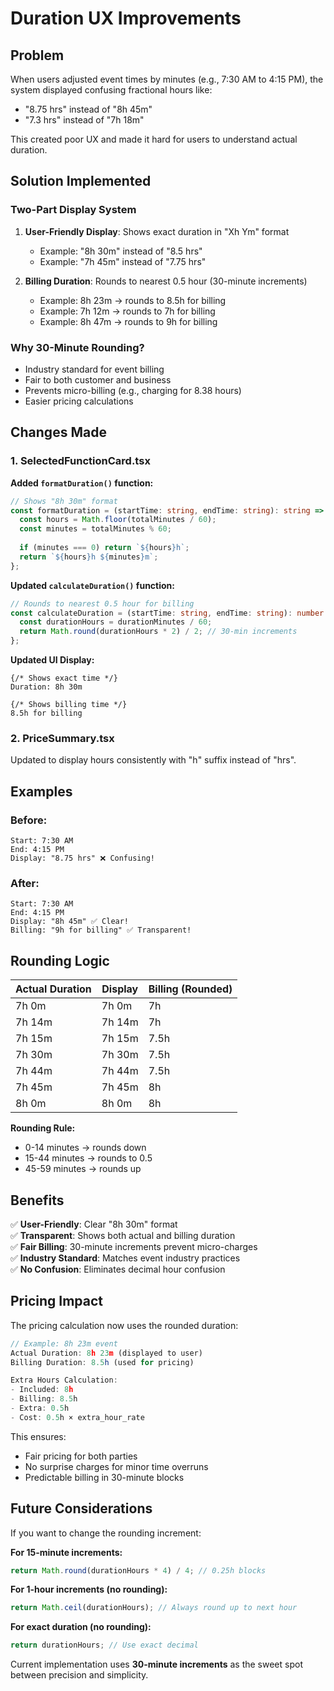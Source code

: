 # Duration UX Improvements

## Problem

When users adjusted event times by minutes (e.g., 7:30 AM to 4:15 PM), the system displayed confusing fractional hours like:
- "8.75 hrs" instead of "8h 45m"
- "7.3 hrs" instead of "7h 18m"

This created poor UX and made it hard for users to understand actual duration.

## Solution Implemented

### **Two-Part Display System**

1. **User-Friendly Display**: Shows exact duration in "Xh Ym" format
   - Example: "8h 30m" instead of "8.5 hrs"
   - Example: "7h 45m" instead of "7.75 hrs"

2. **Billing Duration**: Rounds to nearest 0.5 hour (30-minute increments)
   - Example: 8h 23m → rounds to 8.5h for billing
   - Example: 7h 12m → rounds to 7h for billing
   - Example: 8h 47m → rounds to 9h for billing

### **Why 30-Minute Rounding?**

- Industry standard for event billing
- Fair to both customer and business
- Prevents micro-billing (e.g., charging for 8.38 hours)
- Easier pricing calculations

## Changes Made

### **1. SelectedFunctionCard.tsx**

**Added `formatDuration()` function:**
```typescript
// Shows "8h 30m" format
const formatDuration = (startTime: string, endTime: string): string => {
  const hours = Math.floor(totalMinutes / 60);
  const minutes = totalMinutes % 60;
  
  if (minutes === 0) return `${hours}h`;
  return `${hours}h ${minutes}m`;
};
```

**Updated `calculateDuration()` function:**
```typescript
// Rounds to nearest 0.5 hour for billing
const calculateDuration = (startTime: string, endTime: string): number => {
  const durationHours = durationMinutes / 60;
  return Math.round(durationHours * 2) / 2; // 30-min increments
};
```

**Updated UI Display:**
```tsx
{/* Shows exact time */}
Duration: 8h 30m

{/* Shows billing time */}
8.5h for billing
```

### **2. PriceSummary.tsx**

Updated to display hours consistently with "h" suffix instead of "hrs".

## Examples

### **Before:**
```
Start: 7:30 AM
End: 4:15 PM
Display: "8.75 hrs" ❌ Confusing!
```

### **After:**
```
Start: 7:30 AM
End: 4:15 PM
Display: "8h 45m" ✅ Clear!
Billing: "9h for billing" ✅ Transparent!
```

## Rounding Logic

| Actual Duration | Display | Billing (Rounded) |
|----------------|---------|-------------------|
| 7h 0m | 7h 0m | 7h |
| 7h 14m | 7h 14m | 7h |
| 7h 15m | 7h 15m | 7.5h |
| 7h 30m | 7h 30m | 7.5h |
| 7h 44m | 7h 44m | 7.5h |
| 7h 45m | 7h 45m | 8h |
| 8h 0m | 8h 0m | 8h |

**Rounding Rule:**
- 0-14 minutes → rounds down
- 15-44 minutes → rounds to 0.5
- 45-59 minutes → rounds up

## Benefits

✅ **User-Friendly**: Clear "8h 30m" format  
✅ **Transparent**: Shows both actual and billing duration  
✅ **Fair Billing**: 30-minute increments prevent micro-charges  
✅ **Industry Standard**: Matches event industry practices  
✅ **No Confusion**: Eliminates decimal hour confusion  

## Pricing Impact

The pricing calculation now uses the rounded duration:

```typescript
// Example: 8h 23m event
Actual Duration: 8h 23m (displayed to user)
Billing Duration: 8.5h (used for pricing)

Extra Hours Calculation:
- Included: 8h
- Billing: 8.5h
- Extra: 0.5h
- Cost: 0.5h × extra_hour_rate
```

This ensures:
- Fair pricing for both parties
- No surprise charges for minor time overruns
- Predictable billing in 30-minute blocks

## Future Considerations

If you want to change the rounding increment:

**For 15-minute increments:**
```typescript
return Math.round(durationHours * 4) / 4; // 0.25h blocks
```

**For 1-hour increments (no rounding):**
```typescript
return Math.ceil(durationHours); // Always round up to next hour
```

**For exact duration (no rounding):**
```typescript
return durationHours; // Use exact decimal
```

Current implementation uses **30-minute increments** as the sweet spot between precision and simplicity.
